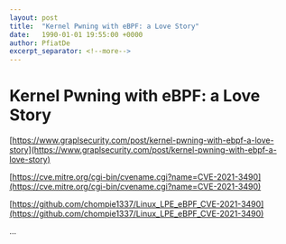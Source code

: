 ```yaml
---
layout: post
title:  "Kernel Pwning with eBPF: a Love Story"
date:   1990-01-01 19:55:00 +0000
author: PfiatDe
excerpt_separator: <!--more-->
---
```


# Kernel Pwning with eBPF: a Love Story

[https://www.graplsecurity.com/post/kernel-pwning-with-ebpf-a-love-story](https://www.graplsecurity.com/post/kernel-pwning-with-ebpf-a-love-story)

[https://cve.mitre.org/cgi-bin/cvename.cgi?name=CVE-2021-3490](https://cve.mitre.org/cgi-bin/cvename.cgi?name=CVE-2021-3490)

[https://github.com/chompie1337/Linux_LPE_eBPF_CVE-2021-3490](https://github.com/chompie1337/Linux_LPE_eBPF_CVE-2021-3490)

...
<!--more-->
